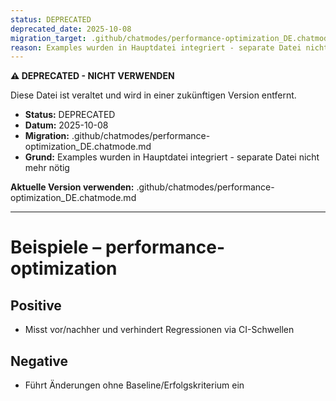 ```yaml
---
status: DEPRECATED
deprecated_date: 2025-10-08
migration_target: .github/chatmodes/performance-optimization_DE.chatmode.md
reason: Examples wurden in Hauptdatei integriert - separate Datei nicht mehr nötig
---
```


**⚠️ DEPRECATED - NICHT VERWENDEN**

Diese Datei ist veraltet und wird in einer zukünftigen Version entfernt.

- **Status:** DEPRECATED
- **Datum:** 2025-10-08
- **Migration:** .github/chatmodes/performance-optimization_DE.chatmode.md
- **Grund:** Examples wurden in Hauptdatei integriert - separate Datei nicht mehr nötig

**Aktuelle Version verwenden:** .github/chatmodes/performance-optimization_DE.chatmode.md

---

# Beispiele – performance-optimization

## Positive
- Misst vor/nachher und verhindert Regressionen via CI-Schwellen

## Negative
- Führt Änderungen ohne Baseline/Erfolgskriterium ein

